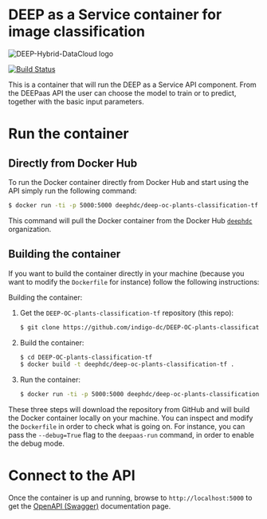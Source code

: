 # DEEP as a Service container for image classification

![DEEP-Hybrid-DataCloud logo](https://deep-hybrid-datacloud.eu/wp-content/uploads/2018/01/logo.png)

[![Build Status](https://jenkins.indigo-datacloud.eu:8080/buildStatus/icon?job=Pipeline-as-code/DEEP-OC-org/DEEP-OC-plants-classification-tf/master)](https://jenkins.indigo-datacloud.eu:8080/job/Pipeline-as-code/job/DEEP-OC-org/job/DEEP-OC-plants-classification-tf/job/master)

This is a container that will run the DEEP as a Service API component. From the DEEPaas API the user can choose the model
 to train or to predict, together with the basic input parameters.


# Run the container

## Directly from Docker Hub

To run the Docker container directly from Docker Hub and start using the API
simply run the following command:

```bash
$ docker run -ti -p 5000:5000 deephdc/deep-oc-plants-classification-tf
```

This command will pull the Docker container from the Docker Hub
[`deephdc`](https://hub.docker.com/u/deephdc/) organization.

## Building the container

If you want to build the container directly in your machine (because you want
to modify the `Dockerfile` for instance) follow the following instructions:

Building the container:

1. Get the `DEEP-OC-plants-classification-tf` repository (this repo):

    ```bash
    $ git clone https://github.com/indigo-dc/DEEP-OC-plants-classification-tf
    ```

2. Build the container:

    ```bash
    $ cd DEEP-OC-plants-classification-tf
    $ docker build -t deephdc/deep-oc-plants-classification-tf .
    ```

3. Run the container:

    ```bash
    $ docker run -ti -p 5000:5000 deephdc/deep-oc-plants-classification-tf
    ```

These three steps will download the repository from GitHub and will build the
Docker container locally on your machine. You can inspect and modify the
`Dockerfile` in order to check what is going on. For instance, you can pass the
`--debug=True` flag to the `deepaas-run` command, in order to enable the debug
mode.

# Connect to the API

Once the container is up and running, browse to `http://localhost:5000` to get
the [OpenAPI (Swagger)](https://www.openapis.org/) documentation page.

